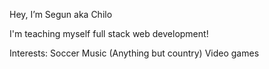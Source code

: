  Hey, I’m Segun aka Chilo
 
 I'm teaching myself full stack web development!
 
 Interests:
  Soccer
  Music (Anything but country)
  Video games
  
  


<!---
CozyChilo/CozyChilo is a ✨ special ✨ repository because its `README.md` (this file) appears on your GitHub profile.
You can click the Preview link to take a look at your changes.
--->
